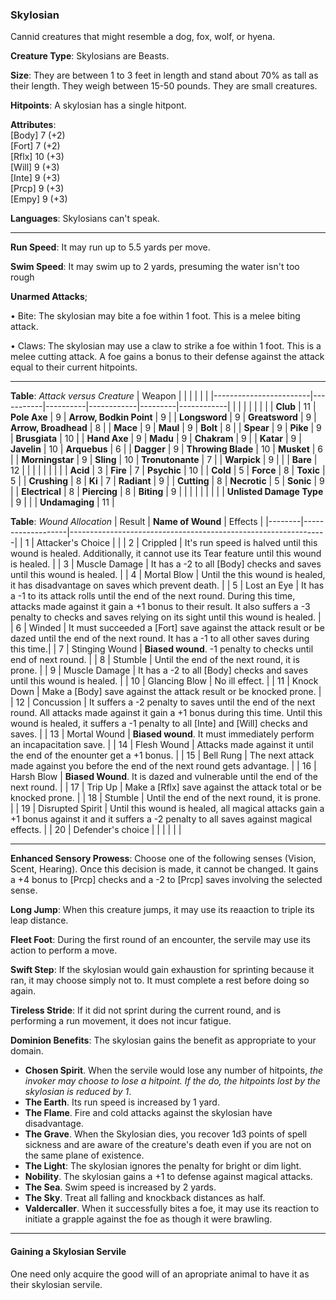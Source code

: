### Skylosian
Cannid creatures that might resemble a dog, fox, wolf, or hyena.

**Creature Type**: Skylosians are Beasts.

**Size**: They are between 1 to 3 feet in length and stand about 70% as tall as their length. They weigh between 15-50 pounds. They are small creatures.

**Hitpoints**: A skylosian has a single hitpont.

**Attributes**:  
[Body] 7 (+2)  
[Fort] 7 (+2)  
[Rflx] 10 (+3)  
[Will] 9 (+3)  
[Inte] 9 (+3)  
[Prcp] 9 (+3)  
[Empy] 9 (+3)  

**Languages**: Skylosians can't speak.

-----

**Run Speed**: It may run up to 5.5 yards per move.

**Swim Speed**: It may swim up to 2 yards, presuming the water isn't too rough

**Unarmed Attacks**;

 • Bite: The skylosian may bite a foe within 1 foot. This is a melee biting attack.

 • Claws: The skylosian may use a claw to strike a foe within 1 foot. This is a melee cutting attack. A foe gains a bonus to their defense against the attack equal to their current hitpoints.

-----

**Table**: *Attack versus Creature*
| Weapon                 |          |            |         |            |         |
|------------------------|-----------|----------|------------|---------|------------|
|                        |          |            |         |            |         |
| **Club**                   | 11    | **Pole Axe**         | 9     | **Arrow, Bodkin Point**    | 9    |
| **Longsword**              | 9     | **Greatsword**       | 9     | **Arrow, Broadhead**       | 8    |
| **Mace**                   | 9     | **Maul**             | 9    | **Bolt** | 8    |
| **Spear**                  | 9     | **Pike**             | 9     | **Brusgiata** | 10     |
| **Hand Axe**               | 9     | **Madu**             | 9     | **Chakram** | 9    |
| **Katar**                  | 9     | **Javelin**          | 10   | **Arquebus** | 6    |
| **Dagger**                 | 9     | **Throwing Blade**   | 10   | **Musket** |  6    |
| **Morningstar**            | 9     | **Sling**            | 10    | **Tronutonante** | 7    |
| **Warpick**                | 9     |              |         |  **Bare** |   12  |
|                        |           |          |            |         |            |
| **Acid**                   | 3     | **Fire**             | 7     | **Psychic** | 10     |
| **Cold**                   | 5     | **Force**            | 8     | **Toxic**  | 5     |
| **Crushing**               | 8     | **Ki**               | 7     | **Radiant** | 9     |
| **Cutting**                | 8     | **Necrotic**         | 5     | **Sonic** | 9    |
| **Electrical**             | 8     | **Piercing**         | 8     | **Biting** | 9    |
|                        |           |          |            |         |            |
| **Unlisted Damage Type** | 9 |    |     | **Undamaging** | 11 |

**Table**: *Wound Allocation*
| Result | **Name of Wound** | Effects                                                        |
|--------|-------------------|----------------------------------------------------------------|
|   1    | Attacker's Choice |                                                                |
|   2    | Crippled          | It's run speed is halved until this wound is healed. Additionally, it cannot use its Tear feature until this wound is healed.      |
|   3    | Muscle Damage     | It has a -2 to all [Body] checks and saves until this wound is healed. |
|   4    | Mortal Blow       | Until the this wound is healed, it has disadvantage on saves which prevent death. |
|   5    | Lost an Eye       | It has a -1 to its attack rolls until the end of the next round. During this time, attacks made against it gain a +1 bonus to their result. It also suffers a -3 penalty to checks and saves relying on its sight until this wound is healed. |
|   6    | Winded            | It must succeeded a [Fort] save against the attack result or be dazed until the end of the next round. It has a -1 to all other saves during this time.|
|   7    | Stinging Wound    | **Biased wound**. -1 penalty to checks until end of next round. |
|   8    | Stumble           | Until the end of the next round, it is prone. |
|   9    | Muscle Damage     | It has a -2 to all [Body] checks and saves until this wound is healed. |
|   10   | Glancing Blow     | No ill effect. |
|   11   | Knock Down        | Make a [Body] save against the attack result or be knocked prone. |
|   12   | Concussion        | It suffers a -2 penalty to saves until the end of the next round. All attacks made against it gain a +1 bonus during this time. Until this wound is healed, it suffers a -1 penalty to all [Inte] and [Will] checks and saves. |
|   13   | Mortal Wound      | **Biased wound**. It must immediately perform an incapacitation save. |
|   14   | Flesh Wound       | Attacks made against it until the end of the enounter get a +1 bonus. |
|   15   | Bell Rung         | The next attack made against you before the end of the next round gets advantage.  |
|   16   | Harsh Blow        | **Biased Wound**. It is dazed and vulnerable until the end of the next round. |
|   17   | Trip Up           | Make a [Rflx] save against the attack total or be knocked prone.                                  |
|   18   | Stumble           | Until the end of the next round, it is prone. |
|   19   | Disrupted Spirit  | Until this wound is healed, all magical attacks gain a +1 bonus against it and it suffers a -2 penalty to all saves against magical effects. |
|   20   | Defender's choice |                                   |
|        |                                                |                                   |

-----

**Enhanced Sensory Prowess**: Choose one of the following senses (Vision, Scent, Hearing). Once this decision is made, it cannot be changed. It gains a +4 bonus to [Prcp] checks and a -2 to [Prcp] saves involving the selected sense.

**Long Jump**: When this creature jumps, it may use its reaaction to triple its leap distance.

**Fleet Foot**: During the first round of an encounter, the servile may use its action to perform a move.

**Swift Step**: If the skylosian would gain exhaustion for sprinting because it ran, it may choose simply not to. It must complete a rest before doing so again.

**Tireless Stride**: If it did not sprint during the current round, and is performing a run movement, it does not incur fatigue.

**Dominion Benefits**: The skylosian gains the benefit as appropriate to your domain.  
* **Chosen Spirit**. When the servile would lose any number of hitpoints, *the invoker may choose to lose a hitpoint. If the do, the hitpoints lost by the skylosian is reduced by 1*.
* **The Earth**. Its run speed is increased by 1 yard.
* **The Flame**. Fire and cold attacks against the skylosian have disadvantage.
* **The Grave**. When the Skylosian dies, you recover 1d3 points of spell sickness and are aware of the creature's death even if you are not on the same plane of existence.
* **The Light**: The skylosian ignores the penalty for bright or dim light.
* **Nobility**. The skylosian gains a +1 to defense against magical attacks.
* **The Sea**. Swim speed is increased by 2 yards.
* **The Sky**. Treat all falling and knockback distances as half.
* **Valdercaller**. When it successfully bites a foe, it may use its reaction to initiate a grapple against the foe as though it were brawling.

-----

#### Gaining a Skylosian Servile

One need only acquire the good will of an apropriate animal to have it as their skylosian servile.
